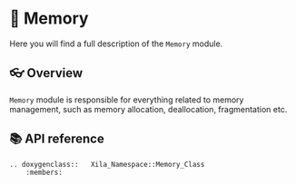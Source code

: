 # 🧠 Memory

Here you will find a full description of the `Memory` module.

## 👓 Overview

`Memory` module is responsible for everything related to memory management, such as memory allocation, deallocation, fragmentation etc.

## 📚 API reference

```{eval-rst}
.. doxygenclass::   Xila_Namespace::Memory_Class
    :members:
```


